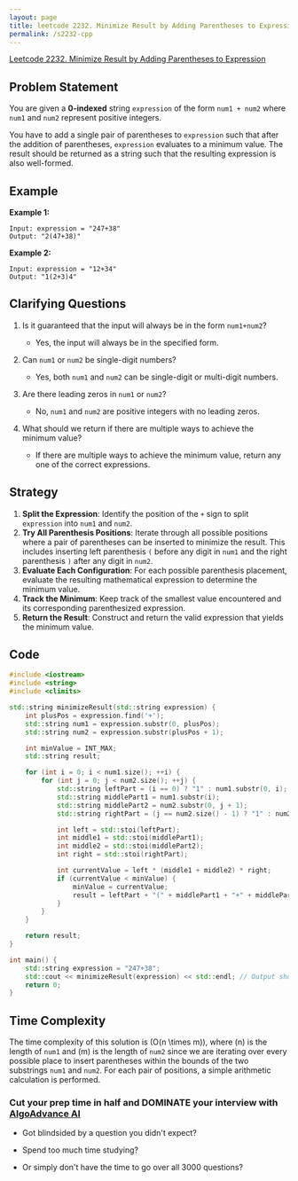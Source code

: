 ```yaml
---
layout: page
title: leetcode 2232. Minimize Result by Adding Parentheses to Expression
permalink: /s2232-cpp
---
```

[Leetcode 2232. Minimize Result by Adding Parentheses to Expression](https://algoadvance.github.io/algoadvance/l2232)
## Problem Statement

You are given a **0-indexed** string `expression` of the form `num1 + num2` where `num1` and `num2` represent positive integers. 

You have to add a single pair of parentheses to `expression` such that after the addition of parentheses, `expression` evaluates to a minimum value. The result should be returned as a string such that the resulting expression is also well-formed.

## Example

**Example 1:**

```
Input: expression = "247+38"
Output: "2(47+38)"
```

**Example 2:**

```
Input: expression = "12+34"
Output: "1(2+3)4"
```

## Clarifying Questions

1. Is it guaranteed that the input will always be in the form `num1+num2`?
   - Yes, the input will always be in the specified form.
   
2. Can `num1` or `num2` be single-digit numbers?
   - Yes, both `num1` and `num2` can be single-digit or multi-digit numbers.

3. Are there leading zeros in `num1` or `num2`?
   - No, `num1` and `num2` are positive integers with no leading zeros.

4. What should we return if there are multiple ways to achieve the minimum value?
   - If there are multiple ways to achieve the minimum value, return any one of the correct expressions.

## Strategy

1. **Split the Expression**: Identify the position of the `+` sign to split `expression` into `num1` and `num2`.
2. **Try All Parenthesis Positions**: Iterate through all possible positions where a pair of parentheses can be inserted to minimize the result. This includes inserting left parenthesis `(` before any digit in `num1` and the right parenthesis `)` after any digit in `num2`.
3. **Evaluate Each Configuration**: For each possible parenthesis placement, evaluate the resulting mathematical expression to determine the minimum value.
4. **Track the Minimum**: Keep track of the smallest value encountered and its corresponding parenthesized expression.
5. **Return the Result**: Construct and return the valid expression that yields the minimum value.

## Code

```cpp
#include <iostream>
#include <string>
#include <climits>

std::string minimizeResult(std::string expression) {
    int plusPos = expression.find('+');
    std::string num1 = expression.substr(0, plusPos);
    std::string num2 = expression.substr(plusPos + 1);

    int minValue = INT_MAX;
    std::string result;

    for (int i = 0; i < num1.size(); ++i) {
        for (int j = 0; j < num2.size(); ++j) {
            std::string leftPart = (i == 0) ? "1" : num1.substr(0, i);
            std::string middlePart1 = num1.substr(i);
            std::string middlePart2 = num2.substr(0, j + 1);
            std::string rightPart = (j == num2.size() - 1) ? "1" : num2.substr(j + 1);

            int left = std::stoi(leftPart);
            int middle1 = std::stoi(middlePart1);
            int middle2 = std::stoi(middlePart2);
            int right = std::stoi(rightPart);

            int currentValue = left * (middle1 + middle2) * right;
            if (currentValue < minValue) {
                minValue = currentValue;
                result = leftPart + "(" + middlePart1 + "+" + middlePart2 + ")" + rightPart;
            }
        }
    }

    return result;
}

int main() {
    std::string expression = "247+38";
    std::cout << minimizeResult(expression) << std::endl; // Output should be: "2(47+38)"
    return 0;
}
```

## Time Complexity

The time complexity of this solution is \(O(n \times m)\), where \(n\) is the length of `num1` and \(m\) is the length of `num2` since we are iterating over every possible place to insert parentheses within the bounds of the two substrings `num1` and `num2`. For each pair of positions, a simple arithmetic calculation is performed.


### Cut your prep time in half and DOMINATE your interview with [AlgoAdvance AI](https://algoAdvance.com)

- Got blindsided by a question you didn't expect?

- Spend too much time studying?

- Or simply don't have the time to go over all 3000 questions?

